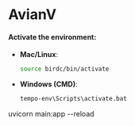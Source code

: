 # AvianV

#### Activate the environment:

- **Mac/Linux**:
  ```bash
  source birdc/bin/activate
  ```

- **Windows (CMD)**:
  ```cmd
  tempo-env\Scripts\activate.bat
  ```


uvicorn main:app --reload
